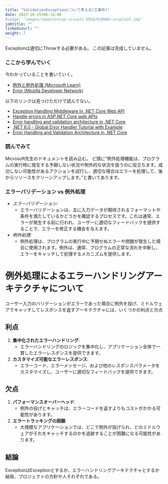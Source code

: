 ```yaml
---
title: "ValidationExceptionについて考える(工事中)"
date: 2023-10-25T06:14:00
#image: "images/team/nonsap-visuals-kMJp7620W6U-unsplash.jpg"
jobtitle: ""
linkedinurl: ""
weight: 7
---
```


 Exceptionは適切にThrowする必要がある。
 この記事は完成していません。

### ここから学んでいく

 今わかっていることを書いていく。

- [例外と例外処理 (Microsoft Learn)](https://learn.microsoft.com/ja-jp/dotnet/csharp/fundamentals/exceptions/)
- [Error (Mozilla Developer Network)](https://developer.mozilla.org/ja/docs/Web/JavaScript/Reference/Global_Objects/Error)

以下のリンクは見つけただけで読んでない。

- [Exception Handling Middleware In .NET Core Web API](https://thecodeblogger.com/2021/05/30/exception-handling-middleware-in-net-core-web-api/#)
- [Handle errors in ASP.NET Core web APIs](https://learn.microsoft.com/en-us/aspnet/core/web-api/handle-errors?view=aspnetcore-7.0)
- [Error handling and validation architecture in .NET Core](https://dev.to/boriszn/error-handling-and-validation-architecture-in-net-core-3lhe#:~:text=The%20validation%20and%20error%20handling,logic%20out%20from%20API%20controller)
- [.NET 6.0 - Global Error Handler Tutorial with Example](https://jasonwatmore.com/post/2022/01/17/net-6-global-error-handler-tutorial-with-example#:~:text=Program.cs%20,by%20the%20global%20error%20handler)
- [Error Handling and Validation Architecture in .NET Core](https://dzone.com/articles/error-handling-and-validation-architecture-in-net#:~:text=In%20the%20example%20below%20I’ve,and%20build%20an)

### 読んでみて

Microsoft先生のドキュメントを読み込む。
ど頭に”例外処理機能は、プログラムの実行時に発生する予期しない状況や例外的な状況を扱うのに役立ちます。成功しない可能性があるアクションを試行し、適切な場合はエラーを処理して、後からリソースをクリーンアップします。”と書いてあります。

### エラーバリデーション vs 例外処理

- *エラーバリデーション:*
  - エラーバリデーションは、主に入力データが期待されるフォーマットや条件を満たしているかどうかを確認するプロセスです。これは通常、エラーが発生する前に行われ、ユーザーに適切なフィードバックを提供することで、エラーを修正する機会を与えます。
- *例外処理:*
  - 例外処理は、プログラムの実行中に予期せぬエラーや問題が発生した場合に使用されます。例外は、通常、プログラムの正常な流れを中断し、エラーをキャッチして処理するメカニズムを提供します。

# 例外処理によるエラーハンドリングアーキテクチャについて

ユーザー入力のバリデーションがエラーであった場合に例外を投げ、ミドルウェアでキャッチしてレスポンスを返すアーキテクチャには、いくつかの利点と欠点

## 利点

1. **集中化されたエラーハンドリング**:
    - エラーハンドリングのロジックを集中化し、アプリケーション全体で一貫したエラーレスポンスを提供できます。
2. **カスタマイズ可能なエラーレスポンス**:
    - エラーコード、エラーメッセージ、および他のレスポンスパラメータをカスタマイズし、ユーザーに適切なフィードバックを提供できます。

## 欠点

1. **パフォーマンスオーバーヘッド**:
    - 例外の投げとキャッチは、エラーコードを返すよりもコストがかかる可能性があります。
2. **エラートラッキングの困難**:
    - 大規模なアプリケーションでは、どこで例外が投げられ、どのミドルウェアがそれをキャッチするのかを追跡することが困難になる可能性があります。

## 結論

 ExceptionはExceptionとするか、エラーハンドリングアーキテクチャとするか
 結局、プロジェクトの方針や人それぞれである。

